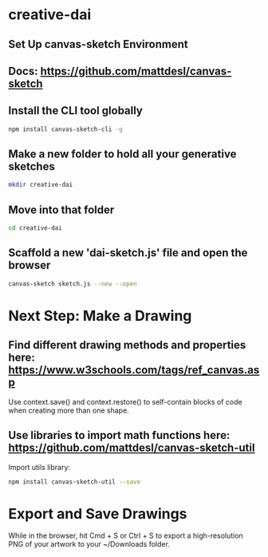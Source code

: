 # creative-dai


## Set Up canvas-sketch Environment

## Docs:  https://github.com/mattdesl/canvas-sketch

## Install the CLI tool globally

```bash
npm install canvas-sketch-cli -g
```

## Make a new folder to hold all your generative sketches
```bash
mkdir creative-dai
```

## Move into that folder
```bash
cd creative-dai
```

## Scaffold a new 'dai-sketch.js' file and open the browser
```bash
canvas-sketch sketch.js --new --open
```

# Next Step: Make a Drawing

## Find different drawing methods and properties here: https://www.w3schools.com/tags/ref_canvas.asp

Use context.save() and context.restore() to self-contain blocks of code when creating more than one shape.

## Use libraries to import math functions here: https://github.com/mattdesl/canvas-sketch-util

Import utils library:

```bash
npm install canvas-sketch-util --save
```
# Export and Save Drawings

While in the browser, hit Cmd + S or Ctrl + S to export a high-resolution PNG of your artwork to your ~/Downloads folder.



